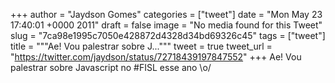 
+++
author = "Jaydson Gomes"
categories = ["tweet"]
date = "Mon May 23 17:40:01 +0000 2011"
draft = false
image = "No media found for this Tweet"
slug = "7ca98e1995c7050e428872d4328d34bd69326c45"
tags = ["tweet"]
title = """Ae! Vou palestrar sobre J..."""
tweet = true
tweet_url = "https://twitter.com/jaydson/status/72718439197847552"
+++
Ae! Vou palestrar sobre Javascript no #FISL esse ano \o/
